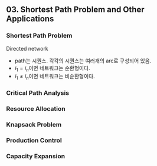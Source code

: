 ## 03. Shortest Path Problem and Other Applications

### Shortest Path Problem

Directed network

- path는 시퀀스. 각각의 시퀀스는 여러개의 arc로 구성되어 있음.
- $i_1 = i_n$이면 네트워크는 순환형이다.
- $i_1 \neq i_n$이면 네트워크는 비순환형이다.

### Critical Path Analysis



### Resource Allocation



### Knapsack Problem



### Production Control



### Capacity Expansion

